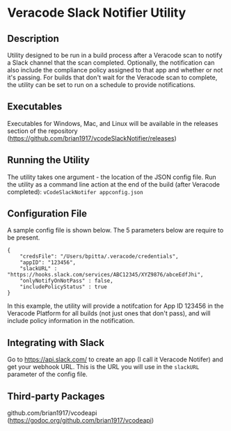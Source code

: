 # Veracode Slack Notifier Utility

## Description
Utility designed to be run in a build process after a Veracode scan to notify a Slack channel that the scan completed. Optionally, the notification can also include the compliance policy assigned to that app and whether or not it's passing.
For builds that don't wait for the Veracode scan to complete, the utility can be set to run on a schedule to provide notifications.

## Executables
Executables for Windows, Mac, and Linux will be available in the releases section of the repository (https://github.com/brian1917/vcodeSlackNotifier/releases)

## Running the Utility
The utility takes one argument - the location of the JSON config file. Run the utility as a command line
action at the end of the build (after Veracode completed):
`vCodeSlackNotifer appconfig.json`

## Configuration File
A sample config file is shown below. The 5 parameters below are require to be present.
```
{
    "credsFile": "/Users/bpitta/.veracode/credentials",
    "appID": "123456",
    "slackURL" : "https://hooks.slack.com/services/ABC12345/XYZ9876/abceEdfJhi",
    "onlyNotifyOnNotPass" : false,
    "includePolicyStatus" : true
}
```
In this example, the utility will provide a notifcation for App ID 123456 in the Veracode Platform for all builds (not just ones that don't pass), and will
include policy information in the notification.

## Integrating with Slack
Go to https://api.slack.com/ to create an app (I call it Veracode Notifer) and get your webhook URL. This is the URL you will use in the `slackURL` parameter of the config file.

## Third-party Packages
github.com/brian1917/vcodeapi (https://godoc.org/github.com/brian1917/vcodeapi)